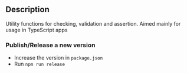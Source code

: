 ## Description

Utility functions for checking, validation and assertion. Aimed mainly for usage in TypeScript apps

### Publish/Release a new version

- Increase the version in `package.json`
- Run ```npm run release```

